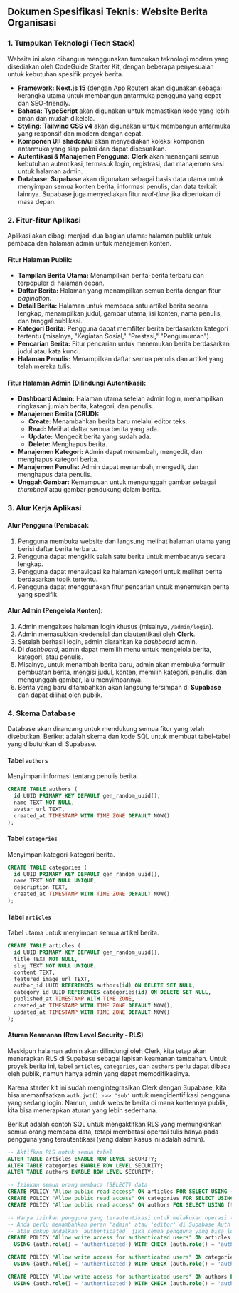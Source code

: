 ## **Dokumen Spesifikasi Teknis: Website Berita Organisasi**

### **1. Tumpukan Teknologi (Tech Stack)**

Website ini akan dibangun menggunakan tumpukan teknologi modern yang disediakan oleh CodeGuide Starter Kit, dengan beberapa penyesuaian untuk kebutuhan spesifik proyek berita.

  * **Framework:** **Next.js 15** (dengan App Router) akan digunakan sebagai kerangka utama untuk membangun antarmuka pengguna yang cepat dan SEO-friendly.
  * **Bahasa:** **TypeScript** akan digunakan untuk memastikan kode yang lebih aman dan mudah dikelola.
  * **Styling:** **Tailwind CSS v4** akan digunakan untuk membangun antarmuka yang responsif dan modern dengan cepat.
  * **Komponen UI:** **shadcn/ui** akan menyediakan koleksi komponen antarmuka yang siap pakai dan dapat disesuaikan.
  * **Autentikasi & Manajemen Pengguna:** **Clerk** akan menangani semua kebutuhan autentikasi, termasuk login, registrasi, dan manajemen sesi untuk halaman admin.
  * **Database:** **Supabase** akan digunakan sebagai basis data utama untuk menyimpan semua konten berita, informasi penulis, dan data terkait lainnya. Supabase juga menyediakan fitur *real-time* jika diperlukan di masa depan.

### **2. Fitur-fitur Aplikasi**

Aplikasi akan dibagi menjadi dua bagian utama: halaman publik untuk pembaca dan halaman admin untuk manajemen konten.

#### **Fitur Halaman Publik:**

  * **Tampilan Berita Utama:** Menampilkan berita-berita terbaru dan terpopuler di halaman depan.
  * **Daftar Berita:** Halaman yang menampilkan semua berita dengan fitur *pagination*.
  * **Detail Berita:** Halaman untuk membaca satu artikel berita secara lengkap, menampilkan judul, gambar utama, isi konten, nama penulis, dan tanggal publikasi.
  * **Kategori Berita:** Pengguna dapat memfilter berita berdasarkan kategori tertentu (misalnya, "Kegiatan Sosial," "Prestasi," "Pengumuman").
  * **Pencarian Berita:** Fitur pencarian untuk menemukan berita berdasarkan judul atau kata kunci.
  * **Halaman Penulis:** Menampilkan daftar semua penulis dan artikel yang telah mereka tulis.

#### **Fitur Halaman Admin (Dilindungi Autentikasi):**

  * **Dashboard Admin:** Halaman utama setelah admin login, menampilkan ringkasan jumlah berita, kategori, dan penulis.
  * **Manajemen Berita (CRUD):**
      * **Create:** Menambahkan berita baru melalui editor teks.
      * **Read:** Melihat daftar semua berita yang ada.
      * **Update:** Mengedit berita yang sudah ada.
      * **Delete:** Menghapus berita.
  * **Manajemen Kategori:** Admin dapat menambah, mengedit, dan menghapus kategori berita.
  * **Manajemen Penulis:** Admin dapat menambah, mengedit, dan menghapus data penulis.
  * **Unggah Gambar:** Kemampuan untuk mengunggah gambar sebagai *thumbnail* atau gambar pendukung dalam berita.

### **3. Alur Kerja Aplikasi**

#### **Alur Pengguna (Pembaca):**

1.  Pengguna membuka website dan langsung melihat halaman utama yang berisi daftar berita terbaru.
2.  Pengguna dapat mengklik salah satu berita untuk membacanya secara lengkap.
3.  Pengguna dapat menavigasi ke halaman kategori untuk melihat berita berdasarkan topik tertentu.
4.  Pengguna dapat menggunakan fitur pencarian untuk menemukan berita yang spesifik.

#### **Alur Admin (Pengelola Konten):**

1.  Admin mengakses halaman login khusus (misalnya, `/admin/login`).
2.  Admin memasukkan kredensial dan diautentikasi oleh **Clerk**.
3.  Setelah berhasil login, admin diarahkan ke *dashboard* admin.
4.  Di *dashboard*, admin dapat memilih menu untuk mengelola berita, kategori, atau penulis.
5.  Misalnya, untuk menambah berita baru, admin akan membuka formulir pembuatan berita, mengisi judul, konten, memilih kategori, penulis, dan mengunggah gambar, lalu menyimpannya.
6.  Berita yang baru ditambahkan akan langsung tersimpan di **Supabase** dan dapat dilihat oleh publik.

### **4. Skema Database**

Database akan dirancang untuk mendukung semua fitur yang telah disebutkan. Berikut adalah skema dan kode SQL untuk membuat tabel-tabel yang dibutuhkan di Supabase.

#### **Tabel `authors`**

Menyimpan informasi tentang penulis berita.

```sql
CREATE TABLE authors (
  id UUID PRIMARY KEY DEFAULT gen_random_uuid(),
  name TEXT NOT NULL,
  avatar_url TEXT,
  created_at TIMESTAMP WITH TIME ZONE DEFAULT NOW()
);
```

#### **Tabel `categories`**

Menyimpan kategori-kategori berita.

```sql
CREATE TABLE categories (
  id UUID PRIMARY KEY DEFAULT gen_random_uuid(),
  name TEXT NOT NULL UNIQUE,
  description TEXT,
  created_at TIMESTAMP WITH TIME ZONE DEFAULT NOW()
);
```

#### **Tabel `articles`**

Tabel utama untuk menyimpan semua artikel berita.

```sql
CREATE TABLE articles (
  id UUID PRIMARY KEY DEFAULT gen_random_uuid(),
  title TEXT NOT NULL,
  slug TEXT NOT NULL UNIQUE,
  content TEXT,
  featured_image_url TEXT,
  author_id UUID REFERENCES authors(id) ON DELETE SET NULL,
  category_id UUID REFERENCES categories(id) ON DELETE SET NULL,
  published_at TIMESTAMP WITH TIME ZONE,
  created_at TIMESTAMP WITH TIME ZONE DEFAULT NOW(),
  updated_at TIMESTAMP WITH TIME ZONE DEFAULT NOW()
);
```

#### **Aturan Keamanan (Row Level Security - RLS)**

Meskipun halaman admin akan dilindungi oleh Clerk, kita tetap akan menerapkan RLS di Supabase sebagai lapisan keamanan tambahan. Untuk proyek berita ini, tabel `articles`, `categories`, dan `authors` perlu dapat dibaca oleh publik, namun hanya admin yang dapat memodifikasinya.

Karena starter kit ini sudah mengintegrasikan Clerk dengan Supabase, kita bisa memanfaatkan `auth.jwt() ->> 'sub'` untuk mengidentifikasi pengguna yang sedang login. Namun, untuk website berita di mana kontennya publik, kita bisa menerapkan aturan yang lebih sederhana.

Berikut adalah contoh SQL untuk mengaktifkan RLS yang memungkinkan semua orang membaca data, tetapi membatasi operasi tulis hanya pada pengguna yang terautentikasi (yang dalam kasus ini adalah admin).

```sql
-- Aktifkan RLS untuk semua tabel
ALTER TABLE articles ENABLE ROW LEVEL SECURITY;
ALTER TABLE categories ENABLE ROW LEVEL SECURITY;
ALTER TABLE authors ENABLE ROW LEVEL SECURITY;

-- Izinkan semua orang membaca (SELECT) data
CREATE POLICY "Allow public read access" ON articles FOR SELECT USING (true);
CREATE POLICY "Allow public read access" ON categories FOR SELECT USING (true);
CREATE POLICY "Allow public read access" ON authors FOR SELECT USING (true);

-- Hanya izinkan pengguna yang terautentikasi untuk melakukan operasi tulis (INSERT, UPDATE, DELETE)
-- Anda perlu menambahkan peran 'admin' atau 'editor' di Supabase Auth untuk ini
-- atau cukup andalkan `authenticated` jika semua pengguna yang bisa login adalah admin.
CREATE POLICY "Allow write access for authenticated users" ON articles FOR ALL
  USING (auth.role() = 'authenticated') WITH CHECK (auth.role() = 'authenticated');

CREATE POLICY "Allow write access for authenticated users" ON categories FOR ALL
  USING (auth.role() = 'authenticated') WITH CHECK (auth.role() = 'authenticated');

CREATE POLICY "Allow write access for authenticated users" ON authors FOR ALL
  USING (auth.role() = 'authenticated') WITH CHECK (auth.role() = 'authenticated');

```

